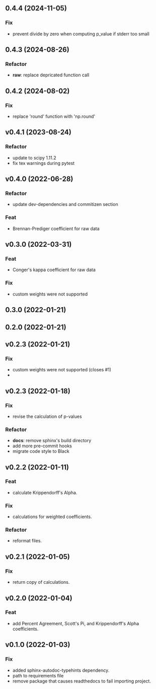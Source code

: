 ## 0.4.4 (2024-11-05)

### Fix

- prevent divide by zero when computing p_value if stderr too small

## 0.4.3 (2024-08-26)

### Refactor

- **raw**: replace depricated function call

## 0.4.2 (2024-08-02)

### Fix

- replace 'round' function with 'np.round'

## v0.4.1 (2023-08-24)

### Refactor

- update to scipy 1.11.2
- fix tex warnings during pytest

## v0.4.0 (2022-06-28)

### Refactor

- update dev-dependencies and commitizen section

### Feat

- Brennan-Prediger coefficient for raw data

## v0.3.0 (2022-03-31)

### Feat

- Conger's kappa coefficient for raw data

### Fix

- custom weights were not supported

## 0.3.0 (2022-01-21)

## 0.2.0 (2022-01-21)

## v0.2.3 (2022-01-21)

### Fix

- custom weights were not supported (closes #1)
- 
## v0.2.3 (2022-01-18)

### Fix

- revise the calculation of p-values

### Refactor

- **docs**: remove sphinx's build directory
- add more pre-commit hooks
- migrate code style to Black

## v0.2.2 (2022-01-11)

### Feat

- calculate Krippendorff's Alpha.

### Fix

- calculations for weighted coefficients.

### Refactor

- reformat files.

## v0.2.1 (2022-01-05)

### Fix

- return copy of calculations.

## v0.2.0 (2022-01-04)

### Feat

- add Percent Agreement, Scott's Pi, and Krippendorff's Alpha coefficients.

## v0.1.0 (2022-01-03)

### Fix

- added sphinx-autodoc-typehints dependency.
- path to requirements file
- remove package that causes readthedocs to fail importing project.
